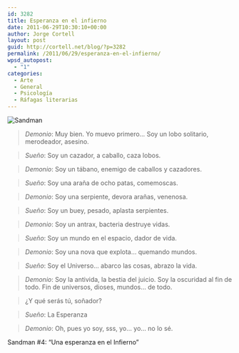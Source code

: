 ```yaml
---
id: 3282
title: Esperanza en el infierno
date: 2011-06-29T10:30:10+00:00
author: Jorge Cortell
layout: post
guid: http://cortell.net/blog/?p=3282
permalink: /2011/06/29/esperanza-en-el-infierno/
wpsd_autopost:
  - "1"
categories:
  - Arte
  - General
  - Psicología
  - Ráfagas literarias
---
```

<img class="aligncenter" src="http://tomelloso.cuadernosciudadanos.net/lawfuldrug/media/Image/lawfuldrug/sandman.jpg" alt="Sandman" />

> _Demonio_: Muy bien. Yo muevo primero&#8230; Soy un lobo solitario, merodeador, asesino.
  
> _Sueño_: Soy un cazador, a caballo, caza lobos.
  
> _Demonio_: Soy un tábano, enemigo de caballos y cazadores.
  
> _Sueño_: Soy una araña de ocho patas, comemoscas.
  
> _Demonio_: Soy una serpiente, devora arañas, venenosa.
  
> _Sueño_: Soy un buey, pesado, aplasta serpientes.
  
> _Demonio_: Soy un antrax, bacteria destruye vidas.
  
> _Sueño_: Soy un mundo en el espacio, dador de vida.
  
> _Demonio_: Soy una nova que explota&#8230; quemando mundos.
  
> _Sueño_: Soy el Universo&#8230; abarco las cosas, abrazo la vida.
  
> _Demonio_: Soy la antivida, la bestia del juicio. Soy la oscuridad al fin de todo. Fin de universos, dioses, mundos&#8230; de todo.
  
> ¿Y qué serás tú, soñador?
  
> _Sueño_: La Esperanza
  
> _Demonio_: Oh, pues yo soy, sss, yo&#8230; yo&#8230; no lo sé.

Sandman #4: &#8220;Una esperanza en el Infierno&#8221;